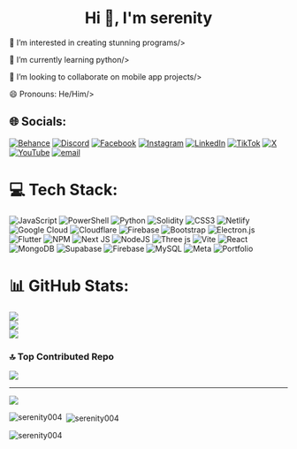 <h1 align="center">Hi 👋, I'm serenity</h1>

👀 I’m interested in creating stunning programs/>

🌱 I’m currently learning python/>

💞️ I’m looking to collaborate on mobile app projects/>

😄 Pronouns: He/Him/>




## 🌐 Socials:
[![Behance](https://img.shields.io/badge/Behance-1769ff?logo=behance&logoColor=white)](https://behance.net/nnadi_serenity) [![Discord](https://img.shields.io/badge/Discord-%237289DA.svg?logo=discord&logoColor=white)](https://discord.gg/nnadi_serenity) [![Facebook](https://img.shields.io/badge/Facebook-%231877F2.svg?logo=Facebook&logoColor=white)](https://facebook.com/nnadi_serenity) [![Instagram](https://img.shields.io/badge/Instagram-%23E4405F.svg?logo=Instagram&logoColor=white)](https://instagram.com/nnadi_serenity) [![LinkedIn](https://img.shields.io/badge/LinkedIn-%230077B5.svg?logo=linkedin&logoColor=white)](https://linkedin.com/in/nnadi_serenity) [![TikTok](https://img.shields.io/badge/TikTok-%23000000.svg?logo=TikTok&logoColor=white)](https://tiktok.com/@nnadi_serenity) [![X](https://img.shields.io/badge/X-black.svg?logo=X&logoColor=white)](https://x.com/nnadi_serenity) [![YouTube](https://img.shields.io/badge/YouTube-%23FF0000.svg?logo=YouTube&logoColor=white)](https://youtube.com/@nnadi_serenity) [![email](https://img.shields.io/badge/Email-D14836?logo=gmail&logoColor=white)](mailto:chimdijos8@gmail.com) 

# 💻 Tech Stack:
![JavaScript](https://img.shields.io/badge/javascript-%23323330.svg?style=for-the-badge&logo=javascript&logoColor=%23F7DF1E) ![PowerShell](https://img.shields.io/badge/PowerShell-%235391FE.svg?style=for-the-badge&logo=powershell&logoColor=white) ![Python](https://img.shields.io/badge/python-3670A0?style=for-the-badge&logo=python&logoColor=ffdd54) ![Solidity](https://img.shields.io/badge/Solidity-%23363636.svg?style=for-the-badge&logo=solidity&logoColor=white) ![CSS3](https://img.shields.io/badge/css3-%231572B6.svg?style=for-the-badge&logo=css3&logoColor=white) ![Netlify](https://img.shields.io/badge/netlify-%23000000.svg?style=for-the-badge&logo=netlify&logoColor=#00C7B7) ![Google Cloud](https://img.shields.io/badge/GoogleCloud-%234285F4.svg?style=for-the-badge&logo=google-cloud&logoColor=white) ![Cloudflare](https://img.shields.io/badge/Cloudflare-F38020?style=for-the-badge&logo=Cloudflare&logoColor=white) ![Firebase](https://img.shields.io/badge/firebase-%23039BE5.svg?style=for-the-badge&logo=firebase) ![Bootstrap](https://img.shields.io/badge/bootstrap-%238511FA.svg?style=for-the-badge&logo=bootstrap&logoColor=white) ![Electron.js](https://img.shields.io/badge/Electron-191970?style=for-the-badge&logo=Electron&logoColor=white) ![Flutter](https://img.shields.io/badge/Flutter-%2302569B.svg?style=for-the-badge&logo=Flutter&logoColor=white) ![NPM](https://img.shields.io/badge/NPM-%23CB3837.svg?style=for-the-badge&logo=npm&logoColor=white) ![Next JS](https://img.shields.io/badge/Next-black?style=for-the-badge&logo=next.js&logoColor=white) ![NodeJS](https://img.shields.io/badge/node.js-6DA55F?style=for-the-badge&logo=node.js&logoColor=white) ![Three js](https://img.shields.io/badge/threejs-black?style=for-the-badge&logo=three.js&logoColor=white) ![Vite](https://img.shields.io/badge/vite-%23646CFF.svg?style=for-the-badge&logo=vite&logoColor=white) ![React](https://img.shields.io/badge/react-%2320232a.svg?style=for-the-badge&logo=react&logoColor=%2361DAFB) ![MongoDB](https://img.shields.io/badge/MongoDB-%234ea94b.svg?style=for-the-badge&logo=mongodb&logoColor=white) ![Supabase](https://img.shields.io/badge/Supabase-3ECF8E?style=for-the-badge&logo=supabase&logoColor=white) ![Firebase](https://img.shields.io/badge/firebase-a08021?style=for-the-badge&logo=firebase&logoColor=ffcd34) ![MySQL](https://img.shields.io/badge/mysql-4479A1.svg?style=for-the-badge&logo=mysql&logoColor=white) ![Meta](https://img.shields.io/badge/Meta-%230467DF.svg?style=for-the-badge&logo=Meta&logoColor=white) ![Portfolio](https://img.shields.io/badge/Portfolio-%23000000.svg?style=for-the-badge&logo=firefox&logoColor=#FF7139)
# 📊 GitHub Stats:
![](https://github-readme-stats.vercel.app/api?username=serenity004&theme=dark&hide_border=false&include_all_commits=true&count_private=false)<br/>
![](https://nirzak-streak-stats.vercel.app/?user=serenity004&theme=dark&hide_border=false)<br/>
![](https://github-readme-stats.vercel.app/api/top-langs/?username=serenity004&theme=dark&hide_border=false&include_all_commits=true&count_private=false&layout=compact)

### 🔝 Top Contributed Repo
![](https://github-contributor-stats.vercel.app/api?username=serenity004&limit=5&theme=dark&combine_all_yearly_contributions=true)

---
[![](https://visitcount.itsvg.in/api?id=serenity004&icon=0&color=1)](https://visitcount.itsvg.in)

<!-- Proudly created with GPRM ( https://gprm.itsvg.in ) -->

<p><img align="left" src="https://github-readme-stats.vercel.app/api/top-langs?username=serenity004&show_icons=true&locale=en&layout=compact" alt="serenity004" /></p>

<p>&nbsp;<img align="center" src="https://github-readme-stats.vercel.app/api?username=serenity004&show_icons=true&locale=en" alt="serenity004" /></p>

<p><img align="center" src="https://github-readme-streak-stats.herokuapp.com/?user=serenity004&" alt="serenity004" /></p>

<!---
serenity004/serenity004 is a ✨ special ✨ repository because its `README.md` (this file) appears on your GitHub profile.
You can click the Preview link to take a look at your changes.
--->
